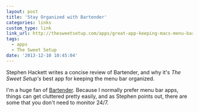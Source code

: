 ```yaml
---
layout: post
title: 'Stay Organized with Bartender'
categories: links
custom_type: link
link_url: http://thesweetsetup.com/apps/great-app-keeping-macs-menu-bar-organized/
tags:
  - apps
  - The Sweet Setup
date: '2013-12-10 10:45:04'
---
```

Stephen Hackett writes a concise review of Bartender, and why it's *The Sweet Setup's* best app for keeping the menu bar organized. 

I'm a huge fan of [Bartender](http://www.macbartender.com/). Because I normally prefer menu bar apps, things can get cluttered pretty easily, and as Stephen points out, there are some that you don't need to monitor 24/7.